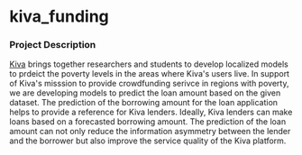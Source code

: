 # kiva_funding
### Project Description
[Kiva](https://www.kaggle.com/datasets/kiva/data-science-for-good-kiva-crowdfunding?select=loan_theme_ids.csv) brings together researchers and students to develop localized models to prdeict the poverty levels in the areas where Kiva's users live.
In support of Kiva's misssion to provide crowdfunding serivce in regions with poverty, we are developing models to predict the loan amount based on the given dataset. The prediction of the borrowing amount for the loan application helps to provide a reference for Kiva lenders. Ideally, Kiva lenders can make loans based on a forecasted borrowing amount. The prediction of the loan amount can not only reduce the information asymmetry between the lender and the borrower but also improve the service quality of the Kiva platform.
